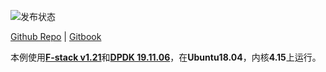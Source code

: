 ![发布状态](https://img.shields.io/github/workflow/status/wintertee/DPDK-related/Gitbook%20Action%20Build?label=Gitbook%20Build)


[Github Repo](https://github.com/wintertee/DPDK-related) | [Gitbook](https://wintertee.github.io/DPDK-related/)


本例使用[**F-stack v1.21**](https://github.com/F-Stack/f-stack/tree/v1.21)和[**DPDK 19.11.06**](https://doc.dpdk.org/guides-19.11/)，在**Ubuntu18.04**，内核**4.15**上运行。
